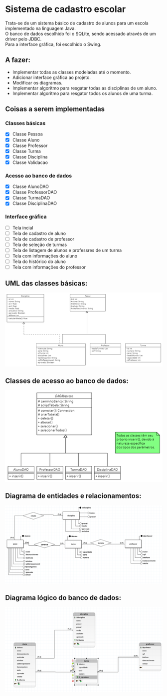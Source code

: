 # Sistema de cadastro escolar
Trata-se de um sistema básico de cadastro de alunos para um escola implementado na linguagem Java.  
O banco de dados escolhido foi o SQLite, sendo acessado através de um driver pelo JDBC.  
Para a interface gráfica, foi escolhido o Swing.

## A fazer:
- Implementar todas as classes modeladas até o momento.
- Adicionar interface gráfica ao projeto.
- Modificar os diagramas.
- Implementar algoritmo para resgatar todas as disciplinas de um aluno.
- Implementar algoritmo para resgator todos os alunos de uma turma.

## Coisas a serem implementadas
### Classes básicas
- [x] Classe Pessoa
- [x] Classe Aluno
- [x] Classe Professor
- [x] Classe Turma
- [x] Classe Disciplina
- [x] Classe Validacao
### Acesso ao banco de dados
- [x] Classe AlunoDAO
- [x] Classe ProfessorDAO
- [x] Classe TurmaDAO
- [x] Classe DisciplinaDAO
### Interface gráfica
- [ ] Tela incial
- [ ] Tela de cadastro de aluno
- [ ] Tela de cadastro de professor
- [ ] Tela de seleção de turmas
- [ ] Tela de listagem de alunos e professres de um turma
- [ ] Tela com informações do aluno
- [ ] Tela do histórico do aluno
- [ ] Tela com informações do professor

## UML das classes básicas:
![UML das classes básicas](classes_uml.png "Classes")

## Classes de acesso ao banco de dados:
![UML das classes de acesso ao banco de dados](classes_dao.png "Acesso ao banco")

## Diagrama de entidades e relacionamentos:
![Diagrama de entidades e relacionamentos](modelo_entidade_relacionamento.png)

## Diagrama lógico do banco de dados:
![Diagrama lógico do banco de dados](diagrama_logico.png)
